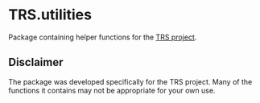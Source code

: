 # TRS.utilities

Package containing helper functions for the [TRS project](https://github.com/arnaudgallou/TRS).

## Disclaimer

The package was developed specifically for the TRS project. Many of the functions it contains may not be appropriate for your own use.
